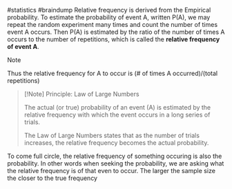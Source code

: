#statistics #braindump 
Relative frequency is derived from the Empirical probability. To estimate the probability of event A, written P(A), we may repeat the random experiment many times and count the number of times event A occurs. Then P(A) is estimated by the ratio of the number of times A occurs to the number of repetitions, which is called the **relative frequency of event A**.

>[!Note] 
>Thus the relative frequency for A to occur is (# of times A occurred)/(total repetitions)

>[!Note] Principle: Law of Large Numbers
>
>The actual (or true) probability of an event (A) is estimated by the relative frequency with which the event occurs in a long series of trials.  
>
>The Law of Large Numbers states that as the number of trials increases, the relative frequency becomes the actual probability.

To come full circle, the relative frequency of something occuring is also the probability. In other words when seeking the probability, we are asking what the relative frequency is of that even to occur. The larger the sample size the closer to the true frequency 
